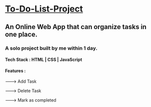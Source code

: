 # [To-Do-List-Project](https://lucent-cascaron-26f496.netlify.app/)

<h2>An Online Web App that can organize tasks in one place.</h2>
<h3>A solo project built by me within 1 day.</h3>
<h4>Tech Stack : HTML | CSS | JavaScript </h4>
<h4>Features : </h4>
<p>---> Add Task</p>
<p>---> Delete Task</p>
<p>---> Mark as completed</p>
